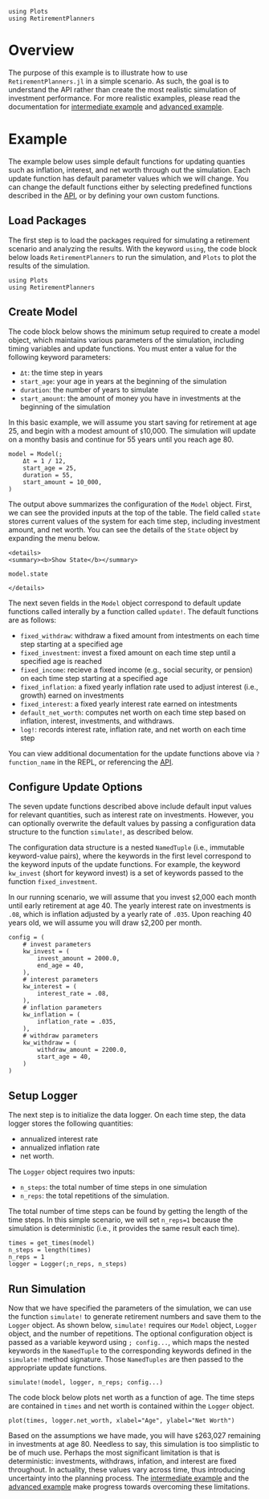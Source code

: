 ```@setup basic
using Plots
using RetirementPlanners
```
# Overview

The purpose of this example is to illustrate how to use `RetirementPlanners.jl` in a simple scenario. As such, the goal is to understand the API rather than create the most realistic simulation of investment performance. For more realistic examples, please read the documentation for [intermediate example](intermediate_example.md) and [advanced example](advanced_example.md). 

# Example 

 The example below uses simple default functions for updating quanties such as inflation, interest, and net worth through out the simulation. Each update function has default parameter values which we will change. You can change the default functions either by selecting predefined functions described in the [API](./api.md/#Update-Methods), or by defining your own custom functions. 

## Load Packages

The first step is to load the packages required for simulating a retirement scenario and analyzing the results. With the keyword `using`, the code block below loads `RetirementPlanners` to run the simulation, and `Plots` to plot the results of the simulation. 

```@example basic 
using Plots
using RetirementPlanners
```

## Create Model

The code block below shows the minimum setup required to create a model object, which maintains various parameters of the simulation, including timing variables and update functions. You must enter a value for the following keyword parameters:

- `Δt`: the time step in years 
- `start_age`: your age in years at the beginning of the simulation
- `duration`: the number of years to simulate
- `start_amount`: the amount of money you have in investments at the beginning of the simulation

In this basic example, we will assume you start saving for retirement at age 25, and begin with a modest amount of `$`10,000. The simulation will update on a monthy basis and continue for 55 years until you reach age 80. 

```@example basic 
model = Model(;
    Δt = 1 / 12,
    start_age = 25,
    duration = 55,
    start_amount = 10_000,
)
```

The output above summarizes the configuration of the `Model` object. First, we can see the provided inputs at the top of the table. The field called `state` stores current values of the system for each time step, including investment amount, and net worth. You can see the details of the `State` object by expanding the menu below.

```@raw html
<details>
<summary><b>Show State</b></summary>
```
```@example basic
model.state
```
```@raw html
</details>
```

 The next seven fields in the `Model` object correspond to default update functions called interally by a function called `update!`. The default functions are as follows:

- `fixed_withdraw`: withdraw a fixed amount from intestments on each time step starting at a specified age
- `fixed_investment`: invest a fixed amount on each time step until a specified age is reached
- `fixed_income`: recieve a fixed income (e.g., social security, or pension) on each time step starting at a specified age
- `fixed_inflation`: a fixed yearly inflation rate used to adjust interest (i.e., growth) earned on investments
- `fixed_interest`: a fixed yearly interest rate earned on intestments 
- `default_net_worth`: computes net worth on each time step based on inflation, interest, investments, and withdraws. 
- `log!`: records interest rate, inflation rate, and net worth on each time step

You can view additional documentation for the update functions above via `? function_name` in the REPL, or referencing the [API](./api.md/#Update-Methods).

## Configure Update Options

The seven update functions described above include default input values for relevant quantities, such as interest rate on investments. However, you can optionally overwrite the default values by passing a configuration data structure to the function `simulate!`, as described below. 

The configuration data structure is a nested `NamedTuple` (i.e., immutable keyword-value pairs), where the keywords in the first level correspond to the keyword inputs of the update functions. For example, the keyword `kw_invest` (short for keyword invest) is a set of keywords passed to the function `fixed_investment`.

In our running scenario, we will assume that you invest `$`2,000 each month until early retirement at age 40. The yearly interest rate on investments is `.08`, which is inflation adjusted by a yearly rate of `.035`. Upon reaching 40 years old, we will assume you will draw `$`2,200 per month.  

```@example basic 
config = (
    # invest parameters
    kw_invest = (
        invest_amount = 2000.0,
        end_age = 40,
    ),
    # interest parameters
    kw_interest = (
        interest_rate = .08,
    ),
    # inflation parameters
    kw_inflation = (
        inflation_rate = .035,
    ),
    # withdraw parameters 
    kw_withdraw = (
        withdraw_amount = 2200.0,
        start_age = 40,
    )
)
```
## Setup Logger

The next step is to initialize the data logger. On each time step, the data logger stores the following quantities: 

- annualized interest rate
- annualized inflation rate
- net worth. 

The `Logger` object requires two inputs: 

- `n_steps`: the total number of time steps in one simulation
- `n_reps`: the total repetitions of the simulation. 

The total number of time steps can be found by getting the length of the time steps. In this simple scenario, we will set `n_reps=1` because the simulation is deterministic (i.e., it provides the same result each time). 

```@example basic 
times = get_times(model)
n_steps = length(times)
n_reps = 1
logger = Logger(;n_reps, n_steps)
```

## Run Simulation

Now that we have specified the parameters of the simulation, we can use the function `simulate!` to generate retirement numbers and save them to the `Logger` object. As shown below, `simulate!` requires our `Model` object, `Logger` object, and the number of repetitions. The optional configuration object is passed as a variable keyword using `; config...`, which maps the nested keywords in the `NamedTuple` to the corresponding keywords defined in the `simulate!` method signature. Those `NamedTuples` are then passed to the appropriate update functions. 

```@example basic
simulate!(model, logger, n_reps; config...)
```

The code block below plots net worth as a function of age. The time steps are contained in `times` and net worth is contained within the `Logger` object. 

```@example basic 
plot(times, logger.net_worth, xlabel="Age", ylabel="Net Worth")
```

Based on the assumptions we have made, you will have `$`263,027 remaining in investments at age 80. Needless to say, this simulation is too simplistic to be of much use. Perhaps the most significant limitation is that is deterministic: investments, withdraws, infation, and interest are fixed throughout. In actuality, these values vary across time, thus introducing uncertainty into the planning process. The [intermediate example](intermediate_example.md) and the [advanced example](advanced_example.md) make progress towards overcoming these limitations.
